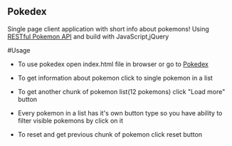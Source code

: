 ## Pokedex
Single page client application with short info about pokemons! Using [RESTful Pokemon API](http://pokeapi.co/) and build with JavaScript,jQuery

#Usage
* To use pokedex open index.html file in browser or go to [Pokedex](http://endvonder.github.io/pokedex.github/)

* To get information about pokemon click to single pokemon in a list

* To get another chunk of pokemon list(12 pokemons) click "Load more" button

* Every pokemon in a list has it's own button type so you have ability to filter visible pokemons by click on it

* To reset and get previous chunk of pokemon click reset button
